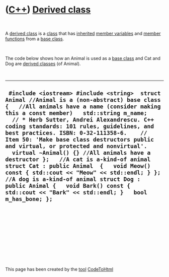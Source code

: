 
 

 

 

 

 

([C++](Cpp.md)) [Derived class](CppDerivedClass.md)
=====================================================

 

A [derived class](CppDerivedClass.md) is a [class](CppClass.md) that
has [inherited](CppInheritance.md) [member
variables](CppMemberVariable.md) and [member
functions](CppMemberFunction.md) from a [base class](CppBaseClass.md).

 

The code below shows how an Animal is used as a [base
class](CppBaseClass.md) and Cat and Dog are [derived
classes](CppDerivedClass.md) (of Animal).

 

  ---------------------------------------------------------------------------------------------------------------------------------------------------------------------------------------------------------------------------------------------------------------------------------------------------------------------------------------------------------------------------------------------------------------------------------------------------------------------------------------------------------------------------------------------------------------------------------------------------------------------------------------------------------------------------------------------------------------------------------------------------------
  ` #include <iostream> #include <string>  struct Animal //Animal is a (non-abstract) base class {   //All animals have a name (consider making this a const member)   std::string m_name;     // * Herb Sutter, Andrei Alexandrescu. C++ coding standards: 101 rules, guidelines, and best practices. ISBN: 0-32-111358-6.    //   Item 50: 'Make base class destructors public and virtual, or protected and nonvirtual'.   virtual ~Animal() {} //All animals have a destructor };   //A cat is a-kind-of animal struct Cat : public Animal  {   void Meow() const { std::cout << "Meow" << std::endl; } };  //A dog is a-kind-of animal struct Dog : public Animal {   void Bark() const { std::cout << "Bark" << std::endl; }   bool m_has_bone; };`
  ---------------------------------------------------------------------------------------------------------------------------------------------------------------------------------------------------------------------------------------------------------------------------------------------------------------------------------------------------------------------------------------------------------------------------------------------------------------------------------------------------------------------------------------------------------------------------------------------------------------------------------------------------------------------------------------------------------------------------------------------------------

 

 

 

 

 

 

This page has been created by the [tool](Tools.md)
[CodeToHtml](ToolCodeToHtml.md)
